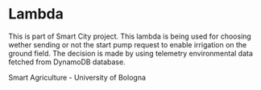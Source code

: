 # Lambda
This is part of Smart City project. This lambda is being used for choosing wether sending or not the start pump request to enable irrigation on the ground field.
The decision is made by using telemetry environmental data fetched from DynamoDB database.



Smart Agriculture - University of Bologna